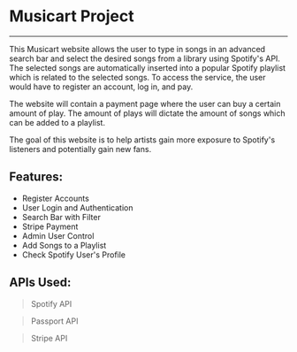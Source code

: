 # Musicart Project
***
This Musicart website allows the user to type in songs in an advanced search bar and select the desired songs from a library using Spotify's API. The selected songs are automatically inserted into a popular Spotify playlist which is related to the selected songs. To access the service, the user would have to register an account, log in, and pay.

The website will contain a payment page where the user can buy a certain amount of play. The amount of plays will dictate the amount of songs which can be added to a playlist. 

The goal of this website is to help artists gain more exposure to Spotify's listeners and potentially gain new fans.

## Features:
- Register Accounts
- User Login and Authentication
- Search Bar with Filter
- Stripe Payment
- Admin User Control
- Add Songs to a Playlist
- Check Spotify User's Profile

## APIs Used:
> Spotify API

> Passport API

> Stripe API
